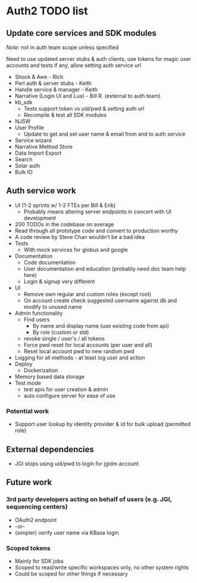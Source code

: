 Auth2 TODO list
===============

Update core services and SDK modules
------------------------------------
*Note:* not in auth team scope unless specified

Need to use updated server stubs & auth clients, use tokens for magic user
accounts and tests if any, allow setting auth service url

* Shock & Awe - Rich
* Perl auth & server stubs - Keith
* Handle service & manager - Keith
* Narrative (Login UI and Lua) - Bill R. (external to auth team)
* kb_sdk
  * Tests support token vs uid/pwd & setting auth url
  * Recompile & test all SDK modules
* NJSW
* User Profile
  * Update to get and set user name & email from and to auth service
* Service wizard
* Narrative Method Store
* Data Import Export
* Search
* Solar auth
* Bulk IO

Auth service work
-----------------
* UI (1-2 sprints w/ 1-2 FTEs per Bill & Erik)
  * Probably means altering server endpoints in concert with UI development
* 200 TODOs in the codebase on average
* Read through all prototype code and convert to production worthy
* A code review by Steve Chan wouldn't be a bad idea
* Tests
  * With mock services for globus and google
* Documentation
  * Code documentation
  * User documentation and education (probably need doc team help here)
  * Login & signup very different
* UI
  * Remove own regular and custom roles (except root)
  * On account create check suggested username against db and modify to unused name
* Admin functionality
  * Find users
    * By name and display name (use existing code from api)
    * By role (custom or std)
  * revoke single / user's / all tokens
  * Force pwd reset for local accounts (per user and all)
  * Reset local account pwd to new random pwd
* Logging for all methods - at least log user and action
* Deploy
  * Dockerization
* Memory based data storage
* Test mode
  * test apis for user creation & admin
  * auto configure server for ease of use

### Potential work
* Support user lookup by identity provider & id for bulk upload (permitted role)

External dependencies
---------------------
* JGI stops using uid/pwd to login for jgidm account

Future work
-----------

### 3rd party developers acting on behalf of users (e.g. JGI, sequencing centers)
* OAuth2 endpoint
* -or-
* (simpler) verify user name via KBase login

### Scoped tokens
* Mainly for SDK jobs
* Scoped to read/write specific workspaces only, no other system rights
* Could be scoped for other things if necessary
